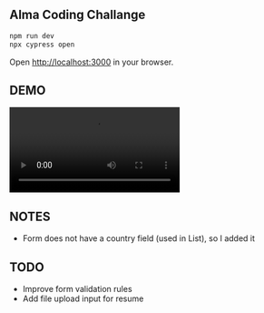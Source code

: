 ## Alma Coding Challange

```bash
npm run dev
npx cypress open
```

Open [http://localhost:3000](http://localhost:3000) in your browser.

## DEMO

![Demo](demo.mp4)

## NOTES

- Form does not have a country field (used in List), so I added it

## TODO
- Improve form validation rules
- Add file upload input for resume